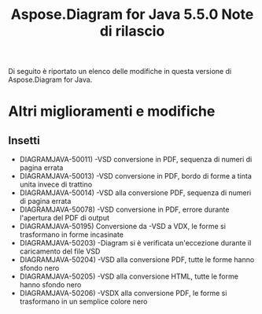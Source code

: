 ﻿---
title: Aspose.Diagram for Java 5.5.0 Note di rilascio
type: docs
weight: 50
url: /it/java/aspose-diagram-for-java-5-5-0-release-notes/
---
Di seguito è riportato un elenco delle modifiche in questa versione di Aspose.Diagram for Java.
# **Altri miglioramenti e modifiche**
## **Insetti**
- DIAGRAMJAVA-50011) -VSD conversione in PDF, sequenza di numeri di pagina errata
- DIAGRAMJAVA-50013) -VSD conversione in PDF, bordo di forme a tinta unita invece di trattino
- DIAGRAMJAVA-50014) -VSD alla conversione PDF, sequenza di numeri di pagina errata
- DIAGRAMJAVA-50078) -VSD conversione in PDF, errore durante l'apertura del PDF di output
- DIAGRAMJAVA-50195) Conversione da -VSD a VDX, le forme si trasformano in forme incasinate
- DIAGRAMJAVA-50203) -Diagram si è verificata un'eccezione durante il caricamento del file VSD
- DIAGRAMJAVA-50204) -VSD alla conversione PDF, tutte le forme hanno sfondo nero
- DIAGRAMJAVA-50205) -VSD alla conversione HTML, tutte le forme hanno sfondo nero
- DIAGRAMJAVA-50206) -VSDX alla conversione PDF, le forme si trasformano in un semplice colore nero
